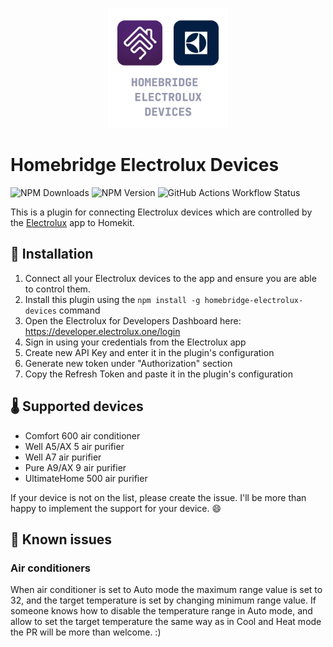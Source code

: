 <p align="center">

<img src="images/logo.png" width="192">

</p>

# Homebridge Electrolux Devices

![NPM Downloads](https://img.shields.io/npm/dm/homebridge-electrolux-devices)
![NPM Version](https://img.shields.io/npm/v/homebridge-electrolux-devices)
![GitHub Actions Workflow Status](https://img.shields.io/github/actions/workflow/status/tomekkleszcz/homebridge-electrolux-devices/tests.yml?label=tests)

This is a plugin for connecting Electrolux devices which are controlled by the [Electrolux](https://apps.apple.com/pl/app/electrolux/id1595816832) app to Homekit.

## 🧰 Installation

1. Connect all your Electrolux devices to the app and ensure you are able to control them.
2. Install this plugin using the `npm install -g homebridge-electrolux-devices` command
3. Open the Electrolux for Developers Dashboard here: https://developer.electrolux.one/login
4. Sign in using your credentials from the Electrolux app
5. Create new API Key and enter it in the plugin's configuration
6. Generate new token under "Authorization" section 
7. Copy the Refresh Token and paste it in the plugin's configuration

## 🌡️ Supported devices

-   Comfort 600 air conditioner
-   Well A5/AX 5 air purifier
-   Well A7 air purifier
-   Pure A9/AX 9 air purifier
-   UltimateHome 500 air purifier

If your device is not on the list, please create the issue. I'll be more than happy to implement the support for your device. 😄

## 🐛 Known issues

### Air conditioners

When air conditioner is set to Auto mode the maximum range value is set to 32, and the target temperature is set by changing minimum range value. If someone knows how to disable the temperature range in Auto mode, and allow to set the target temperature the same way as in Cool and Heat mode the PR will be more than welcome. :)
